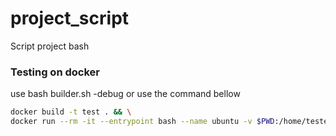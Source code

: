 # project_script

Script project bash

### Testing on docker
use bash builder.sh -debug or use the command bellow
```bash
docker build -t test . && \
docker run --rm -it --entrypoint bash --name ubuntu -v $PWD:/home/teste/auto ubuntu
```

